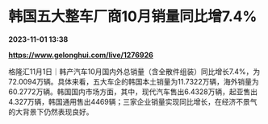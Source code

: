 # 韩国五大整车厂商10月销量同比增7.4%

**2023-11-01 13:38**

**https://www.gelonghui.com/live/1276926**

格隆汇11月1日｜韩产汽车10月国内外总销量（含全散件组装）同比增长7.4%，为72.0094万辆。具体来看，五大车企的韩国本土销量为11.7322万辆，海外销量为60.2772万辆。韩国国内市场方面，其中，现代汽车售出6.4328万辆，起亚售出4.327万辆，韩国通用售出4469辆；三家企业销量实现同比增长，在经济不景气的大背景下仍然表现良好。